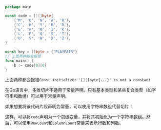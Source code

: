 ```go
package main

const code = [][]byte{
	{'M', 'O', 'N', 'A', 'R'},
	{'C', 'H', 'Y', 'B', 'D'},
	{'E', 'F', 'G', 'I', 'K'},
	{'L', 'P', 'Q', 'S', 'T'},
	{'U', 'V', 'W', 'X', 'Z'},
}

const key = []byte = {"PLAYFAIR"}
// 上面两种都会报错
func main() {
	b := code[0][0]
}

```

上面两种都会报错`Const initializer '[][]byte{...}' is not a constant`

在Go语言中，多维切片不适用于常量声明。只有基本类型和某些复合类型（如字符串和数组）可以用于常量声明。

如果想要将该代码片段声明为常量，可以使用字符串数组代替切片：

这样，可以将`code`声明为一个包级变量，并将其初始化为一个字符串数组。然后，可以使用`RowCount`和`ColumnCount`常量来表示行数和列数。